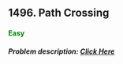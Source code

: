 ## 1496. Path Crossing
#### <font color="green">Easy</font>
##### Problem description: <a href="https://leetcode.com/problems/path-crossing/">Click Here</a>